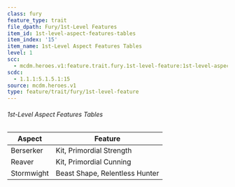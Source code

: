 ```yaml
---
class: fury
feature_type: trait
file_dpath: Fury/1st-Level Features
item_id: 1st-level-aspect-features-tables
item_index: '15'
item_name: 1st-Level Aspect Features Tables
level: 1
scc:
  - mcdm.heroes.v1:feature.trait.fury.1st-level-feature:1st-level-aspect-features-tables
scdc:
  - 1.1.1:5.1.5.1:15
source: mcdm.heroes.v1
type: feature/trait/fury/1st-level-feature
---
```


###### 1st-Level Aspect Features Tables

| Aspect     | Feature                        |
| ---------- | ------------------------------ |
| Berserker  | Kit, Primordial Strength       |
| Reaver     | Kit, Primordial Cunning        |
| Stormwight | Beast Shape, Relentless Hunter |
